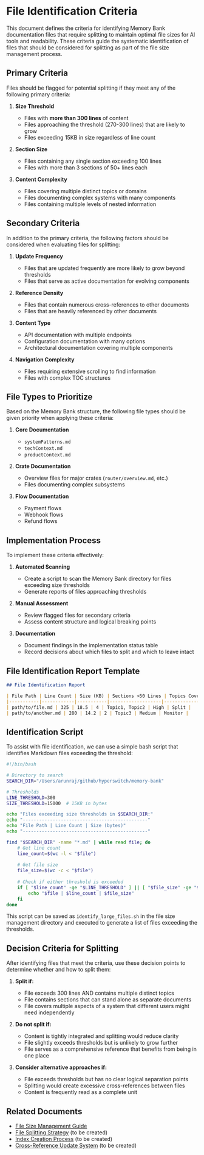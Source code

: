 # File Identification Criteria

This document defines the criteria for identifying Memory Bank documentation files that require splitting to maintain optimal file sizes for AI tools and readability. These criteria guide the systematic identification of files that should be considered for splitting as part of the file size management process.

## Primary Criteria

Files should be flagged for potential splitting if they meet any of the following primary criteria:

1. **Size Threshold**
   - Files with **more than 300 lines** of content
   - Files approaching the threshold (270-300 lines) that are likely to grow
   - Files exceeding 15KB in size regardless of line count

2. **Section Size**
   - Files containing any single section exceeding 100 lines
   - Files with more than 3 sections of 50+ lines each

3. **Content Complexity**
   - Files covering multiple distinct topics or domains
   - Files documenting complex systems with many components
   - Files containing multiple levels of nested information

## Secondary Criteria

In addition to the primary criteria, the following factors should be considered when evaluating files for splitting:

1. **Update Frequency**
   - Files that are updated frequently are more likely to grow beyond thresholds
   - Files that serve as active documentation for evolving components

2. **Reference Density**
   - Files that contain numerous cross-references to other documents
   - Files that are heavily referenced by other documents

3. **Content Type**
   - API documentation with multiple endpoints
   - Configuration documentation with many options
   - Architectural documentation covering multiple components

4. **Navigation Complexity**
   - Files requiring extensive scrolling to find information
   - Files with complex TOC structures

## File Types to Prioritize

Based on the Memory Bank structure, the following file types should be given priority when applying these criteria:

1. **Core Documentation**
   - `systemPatterns.md`
   - `techContext.md`
   - `productContext.md`

2. **Crate Documentation**
   - Overview files for major crates (`router/overview.md`, etc.)
   - Files documenting complex subsystems

3. **Flow Documentation**
   - Payment flows
   - Webhook flows
   - Refund flows

## Implementation Process

To implement these criteria effectively:

1. **Automated Scanning**
   - Create a script to scan the Memory Bank directory for files exceeding size thresholds
   - Generate reports of files approaching thresholds

2. **Manual Assessment**
   - Review flagged files for secondary criteria
   - Assess content structure and logical breaking points

3. **Documentation**
   - Document findings in the implementation status table
   - Record decisions about which files to split and which to leave intact

## File Identification Report Template

```markdown
## File Identification Report

| File Path | Line Count | Size (KB) | Sections >50 Lines | Topics Covered | Update Frequency | Action |
|-----------|------------|-----------|-------------------|----------------|------------------|--------|
| path/to/file.md | 325 | 18.5 | 4 | Topic1, Topic2 | High | Split |
| path/to/another.md | 280 | 14.2 | 2 | Topic3 | Medium | Monitor |
```

## Identification Script

To assist with file identification, we can use a simple bash script that identifies Markdown files exceeding the threshold:

```bash
#!/bin/bash

# Directory to search
SEARCH_DIR="/Users/arunraj/github/hyperswitch/memory-bank"

# Thresholds
LINE_THRESHOLD=300
SIZE_THRESHOLD=15000  # 15KB in bytes

echo "Files exceeding size thresholds in $SEARCH_DIR:"
echo "----------------------------------------------"
echo "File Path | Line Count | Size (bytes)"
echo "----------------------------------------------"

find "$SEARCH_DIR" -name "*.md" | while read file; do
    # Get line count
    line_count=$(wc -l < "$file")
    
    # Get file size
    file_size=$(wc -c < "$file")
    
    # Check if either threshold is exceeded
    if [ "$line_count" -ge "$LINE_THRESHOLD" ] || [ "$file_size" -ge "$SIZE_THRESHOLD" ]; then
        echo "$file | $line_count | $file_size"
    fi
done
```

This script can be saved as `identify_large_files.sh` in the file size management directory and executed to generate a list of files exceeding the thresholds.

## Decision Criteria for Splitting

After identifying files that meet the criteria, use these decision points to determine whether and how to split them:

1. **Split if:**
   - File exceeds 300 lines AND contains multiple distinct topics
   - File contains sections that can stand alone as separate documents
   - File covers multiple aspects of a system that different users might need independently

2. **Do not split if:**
   - Content is tightly integrated and splitting would reduce clarity
   - File slightly exceeds thresholds but is unlikely to grow further
   - File serves as a comprehensive reference that benefits from being in one place

3. **Consider alternative approaches if:**
   - File exceeds thresholds but has no clear logical separation points
   - Splitting would create excessive cross-references between files
   - Content is frequently read as a complete unit

## Related Documents

- [File Size Management Guide](../file_size_management_guide.md)
- [File Splitting Strategy](./file_splitting_strategy.md) (to be created)
- [Index Creation Process](./index_creation_process.md) (to be created)
- [Cross-Reference Update System](./cross_reference_update_system.md) (to be created)
